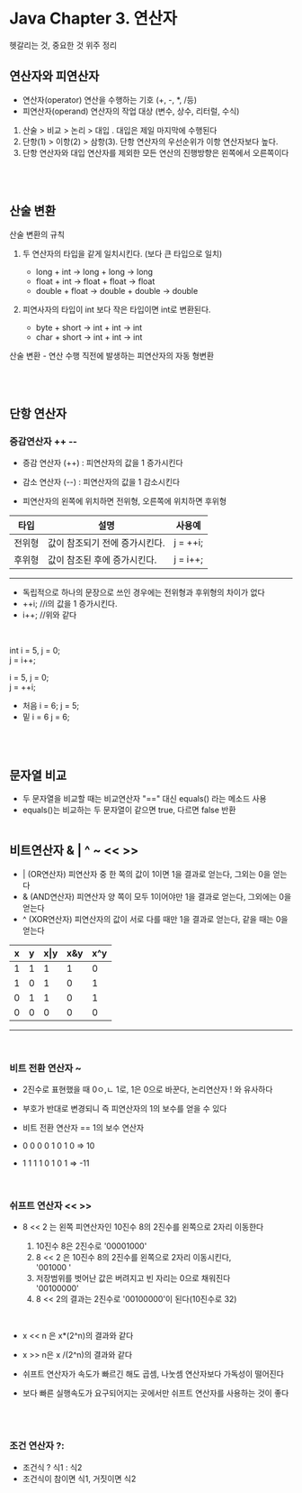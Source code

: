 # Java Chapter 3. 연산자
헷갈리는 것, 중요한 것 위주 정리

## 연산자와 피연산자
- 연산자(operator) 연산을 수행하는 기호 (+, -, *, /등)
- 피연산자(operand) 연산자의 작업 대상 (변수, 상수, 리터럴, 수식)

1. 산술 > 비교 > 논리 > 대입 . 대입은 제일 마지막에 수행된다
2. 단항(1) > 이항(2) > 삼항(3). 단항 연산자의 우선순위가 이항 연산자보다 높다.
3. 단항 연산자와 대입 연산자를 제외한 모든 연산의 진행방향은 왼쪽에서 오른쪽이다

<br><br>

## 산술 변환

산술 변환의 규칙
1. 두 연산자의 타입을 같게 일치시킨다. (보다 큰 타입으로 일치)
    - long + int -> long + long -> long
    - float + int -> float + float -> float
    - double + float -> double + double -> double
  
2. 피연사자의 타입이 int 보다 작은 타입이면 int로 변환된다.
   - byte + short -> int + int -> int
   - char + short -> int + int -> int

산술 변환 - 연산 수행 직전에 발생하는 피연산자의 자동 형변환

<br><br>

## 단항 연산자
### 증감연산자 ++ --

- 증감 연산자 (++) : 피연산자의 값을 1 증가시킨다
- 감소 연산자 (--) : 피연산자의 값을 1 감소시킨다
  
- 피연산자의 왼쪽에 위치하면 전위형, 오른쪽에 위치하면 후위형

타입 | 설명 | 사용예
--- | --- | ---
전위형 | 값이 참조되기 전에 증가시킨다. | j = ++i;
후위형 | 값이 참조된 후에 증가시킨다. | j = i++;
---

 - 독립적으로 하나의 문장으로 쓰인 경우에는 전위형과 후위형의 차이가 없다
 -  ++i; //i의 값을 1 증가시킨다.
 -  i++; //위와 같다
  
<br>

int i = 5, j = 0; <br>
j = i++;

i = 5, j = 0; <br>
j = ++i;

- 처음 i = 6; j = 5;
- 밑 i = 6 j = 6;

<br><br>

## 문자열 비교
- 두 문자열을 비교할 때는 비교연산자 "==" 대신 equals() 라는 메소드 사용
- equals()는 비교하는 두 문자열이 같으면 true, 다르면 false 반환
<br><br>

## 비트연산자 & | ^ ~ << >>

- | (OR연산자) 피연산자 중 한 쪽의 값이 1이면 1을 결과로 얻는다, 그외는 0을 얻는다
- & (AND연산자) 피연산자 양 쪽이 모두 1이어야만 1을 결과로 얻는다, 그외에는 0을 얻는다
- ^ (XOR연산자) 피연산자의 값이 서로 다를 때만 1을 결과로 얻는다, 같을 때는 0을 얻는다

x | y | x\|y | x&y | x^y
--- | --- | --- | --- | ---
1 | 1 | 1 | 1 | 0
1 | 0 | 1 | 0 | 1
0 | 1 | 1 | 0 | 1
0 | 0 | 0 | 0 | 0
---

<br>

### 비트 전환 연산자 ~
- 2진수로 표현했을 때 0ㅇ,ㄴ 1로, 1은 0으로 바꾼다, 논리연산자 ! 와 유사하다
- 부호가 반대로 변경되니 즉 피연산자의 1의 보수를 얻을 수 있다
  
- 비트 전환 연산자 == 1의 보수 연산자

- 0 0 0 0 1 0 1 0 => 10
- 1 1 1 1 0 1 0 1 => -11

<br>

### 쉬프트 연산자 << >>

- 8 << 2 는 왼쪽 피연산자인 10진수 8의 2진수를 왼쪽으로 2자리 이동한다

    1. 10진수 8은 2진수로 '00001000'
    2. 8 << 2 은 10진수 8의 2진수를 왼쪽으로 2자리 이동시킨다, <br>'001000  '
    3. 저장범위를 벗어난 값은 버려지고 빈 자리는 0으로 채워진다<br>'00100000'
    4. 8 << 2의 결과는 2진수로 '00100000'이 된다(10진수로 32)

<br>

- x << n 은 x*(2^n)의 결과와 같다
- x >> n은 x /(2^n)의 결과와 같다

- 쉬프트 연산자가 속도가 빠르긴 해도 곱셈, 나눗셈 연산자보다 가독성이 떨어진다
- 보다 빠른 실행속도가 요구되어지는 곳에서만 쉬프트 연산자를 사용하는 것이 좋다

<br><br>

### 조건 연산자 ?:
- 조건식 ? 식1 : 식2
- 조건식이 참이면 식1, 거짓이면 식2